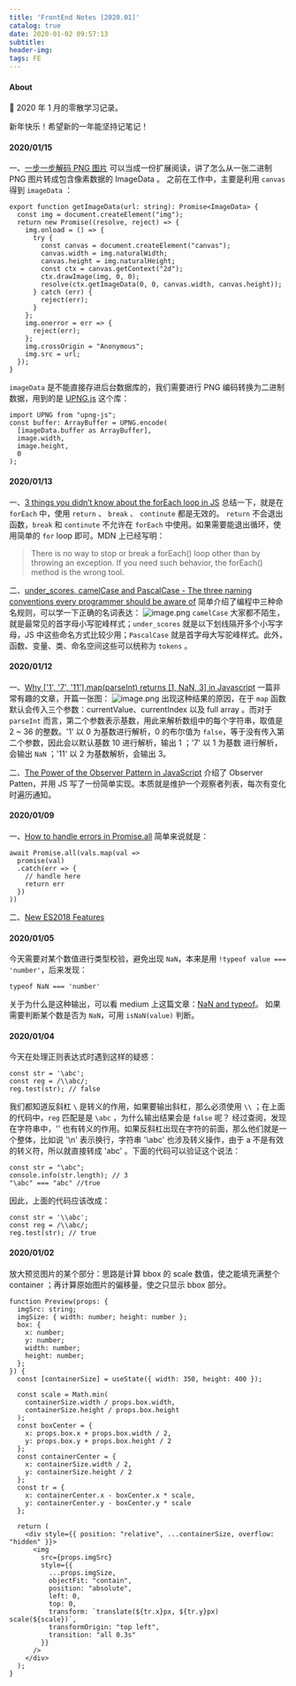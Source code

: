```yaml
---
title: 'FrontEnd Notes [2020.01]'
catalog: true
date: 2020-01-02 09:57:13
subtitle:
header-img:
tags: FE
---
```

#### About

📅 2020 年 1 月的零散学习记录。

新年快乐！希望新的一年能坚持记笔记！

#### 2020/01/15
一、[一步一步解码 PNG 图片](https://vivaxyblog.github.io/2019/12/07/decode-a-png-image-with-javascript-cn.html)
可以当成一份扩展阅读，讲了怎么从一张二进制 PNG 图片转成包含像素数据的 ImageData 。
之前在工作中，主要是利用 `canvas` 得到 `imageData` ：
```
export function getImageData(url: string): Promise<ImageData> {
  const img = document.createElement("img");
  return new Promise((resolve, reject) => {
    img.onload = () => {
      try {
        const canvas = document.createElement("canvas");
        canvas.width = img.naturalWidth;
        canvas.height = img.naturalHeight;
        const ctx = canvas.getContext("2d");
        ctx.drawImage(img, 0, 0);
        resolve(ctx.getImageData(0, 0, canvas.width, canvas.height));
      } catch (err) {
        reject(err);
      }
    };
    img.onerror = err => {
      reject(err);
    };
    img.crossOrigin = "Anonymous";
    img.src = url;
  });
}
```
`imageData` 是不能直接存进后台数据库的，我们需要进行 PNG 编码转换为二进制数据，用到的是 [UPNG.js](https://github.com/photopea/UPNG.js/) 这个库：
```
import UPNG from "upng-js";
const buffer: ArrayBuffer = UPNG.encode(
  [imageData.buffer as ArrayBuffer],
  image.width,
  image.height,
  0
);
```

#### 2020/01/13
一、[3 things you didn’t know about the forEach loop in JS](https://medium.com/front-end-weekly/3-things-you-didnt-know-about-the-foreach-loop-in-js-ff02cec465b1)
总结一下，就是在 `forEach` 中，使用 `return` 、 `break` 、 `continute` 都是无效的。 `return` 不会退出函数，`break` 和 `continute` 不允许在 `forEach` 中使用。如果需要能退出循环，使用简单的 `for` loop 即可。MDN 上已经写明：
> There is no way to stop or break a forEach() loop other than by throwing an exception. If you need such behavior, the forEach() method is the wrong tool.

二、[under_scores, camelCase and PascalCase - The three naming conventions every programmer should be aware of](https://dev.to/prahladyeri/underscores-camelcasing-and-pascalcasing-the-three-naming-conventions-every-programmer-should-be-aware-of-3aed)
简单介绍了编程中三种命名规则，可以学一下正确的名词表达：
![image.png](https://i.loli.net/2020/01/13/kAnN3GvZBiWDPRu.png)
`camelCase` 大家都不陌生，就是最常见的首字母小写驼峰样式；`under_scores` 就是以下划线隔开多个小写字母，JS 中这些命名方式比较少用；`PascalCase` 就是首字母大写驼峰样式。此外，函数、变量、类、命名空间这些可以统称为 `tokens` 。

#### 2020/01/12
一、[Why ['1', '7', '11'].map(parseInt) returns [1, NaN, 3] in Javascript](https://medium.com/dailyjs/parseint-mystery-7c4368ef7b21)
一篇非常有趣的文章，开篇一张图：
![image.png](https://i.loli.net/2020/01/12/grShLvH28RDXtYM.png)
出现这种结果的原因，在于 `map` 函数默认会传入三个参数：currentValue、currentIndex 以及 full array 。而对于 `parseInt` 而言，第二个参数表示基数，用此来解析数组中的每个字符串，取值是 2 ~ 36 的整数。'1' 以 0 为基数进行解析，0 的布尔值为 `false`，等于没有传入第二个参数，因此会以默认基数 10 进行解析，输出 1 ；'7' 以 1 为基数 进行解析，会输出 `NaN` ；'11' 以 2 为基数解析，会输出 3。

二、[The Power of the Observer Pattern in JavaScript](https://medium.com/better-programming/the-observer-pattern-in-javascript-4f4e0b908d5e)
介绍了 Observer Patten，并用 JS 写了一份简单实现。本质就是维护一个观察者列表，每次有变化时遍历通知。

#### 2020/01/09
一、[How to handle errors in Promise.all](https://stackoverflow.com/questions/30362733/handling-errors-in-promise-all/30378082)
简单来说就是：
```
await Promise.all(vals.map(val => 
  promise(val)
  .catch(err => {
    // handle here
    return err
  })
))
```

二、[New ES2018 Features](https://css-tricks.com/new-es2018-features-every-javascript-developer-should-know/)

#### 2020/01/05
今天需要对某个数值进行类型校验，避免出现 `NaN`，本来是用 `!typeof value === 'number'`，后来发现：
```
typeof NaN === 'number'
```
关于为什么是这种输出，可以看 medium 上这篇文章：[NaN and typeof](https://javascriptrefined.io/nan-and-typeof-36cd6e2a4e43)。
如果需要判断某个数是否为 `NaN`，可用 `isNaN(value)` 判断。

#### 2020/01/04
今天在处理正则表达式时遇到这样的疑惑：
```
const str = '\abc';
const reg = /\\abc/;
reg.test(str); // false
```
我们都知道反斜杠 `\` 是转义的作用，如果要输出斜杠，那么必须使用 `\\` ；在上面的代码中，`reg` 匹配是是 `\abc` ，为什么输出结果会是 `false` 呢？
经过查阅，发现在字符串中，'\' 也有转义的作用。如果反斜杠出现在字符的前面，那么他们就是一个整体，比如说 '\n' 表示换行，字符串 '\abc' 也涉及转义操作，由于 a 不是有效的转义符，所以就直接转成 'abc' 。下面的代码可以验证这个说法：
```
const str = "\abc";
console.info(str.length); // 3
"\abc" === "abc" //true
```
因此，上面的代码应该改成：
```
const str = '\\abc';
const reg = /\\abc/;
reg.test(str); // true
```

#### 2020/01/02
放大预览图片的某个部分：思路是计算 bbox 的 scale 数值，使之能填充满整个 container ；再计算原始图片的偏移量，使之只显示 bbox 部分。    
```
function Preview(props: {
  imgSrc: string;
  imgSize: { width: number; height: number };
  box: {
    x: number;
    y: number;
    width: number;
    height: number;
  };
}) {
  const [containerSize] = useState({ width: 350, height: 400 });

  const scale = Math.min(
    containerSize.width / props.box.width,
    containerSize.height / props.box.height
  );
  const boxCenter = {
    x: props.box.x + props.box.width / 2,
    y: props.box.y + props.box.height / 2
  };
  const containerCenter = {
    x: containerSize.width / 2,
    y: containerSize.height / 2
  };
  const tr = {
    x: containerCenter.x - boxCenter.x * scale,
    y: containerCenter.y - boxCenter.y * scale
  };

  return (
    <div style={{ position: "relative", ...containerSize, overflow: "hidden" }}>
      <img
        src={props.imgSrc}
        style={{
          ...props.imgSize,
          objectFit: "contain",
          position: "absolute",
          left: 0,
          top: 0,
          transform: `translate(${tr.x}px, ${tr.y}px) scale(${scale})`,
          transformOrigin: "top left",
          transition: "all 0.3s"
        }}
      />
    </div>
  );
}
```